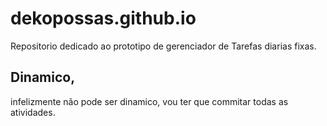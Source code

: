 # dekopossas.github.io
Repositorio dedicado ao prototipo de gerenciador de Tarefas diarias fixas.

## Dinamico,
infelizmente não pode ser dinamico, vou ter que commitar todas as atividades.
